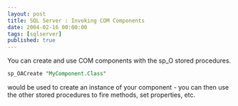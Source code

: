 ```yaml
---
layout: post
title: SQL Server : Invoking COM Components
date: 2004-02-16 00:00:00
tags: [sqlserver]
published: true
---
```


You can create and use COM components with the sp_O stored procedures.

```sql
sp_OACreate "MyComponent.Class"
```

would be used to create an instance of your component - you can then use the other stored procedures to fire methods, set properties, etc.